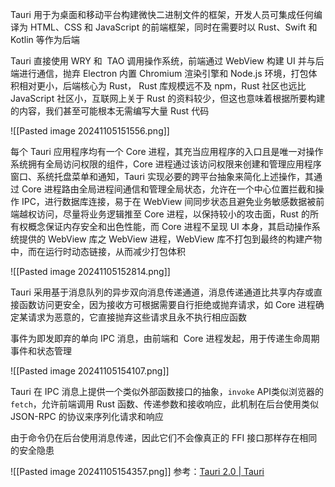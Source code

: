 Tauri 用于为桌面和移动平台构建微快二进制文件的框架，开发人员可集成任何编译为 HTML、CSS 和 JavaScript 的前端框架，同时在需要时以 Rust、Swift 和 Kotlin 等作为后端

Tauri 直接使用 WRY 和  TAO 调用操作系统，前端通过 WebView 构建 UI 并与后端进行通信，抛弃 Electron 内置 Chromium 渲染引擎和 Node.js 环境，打包体积相对更小，后端核心为 Rust， Rust 库规模远不及 npm，Rust 社区也远比 JavaScript 社区小，互联网上关于 Rust 的资料较少，但这也意味着根据所要构建的内容，我们甚至可能根本无需编写大量 Rust 代码

![[Pasted image 20241105151556.png]]

每个 Tauri 应用程序均有一个 Core 进程，其充当应用程序的入口且是唯一对操作系统拥有全局访问权限的组件，Core 进程通过该访问权限来创建和管理应用程序窗口、系统托盘菜单和通知，Tauri 实现必要的跨平台抽象来简化上述操作，其通过 Core 进程路由全局进程间通信和管理全局状态，允许在一个中心位置拦截和操作 IPC，进行数据库连接，易于在 WebView 间同步状态且避免业务敏感数据被前端越权访问，尽量将业务逻辑推至 Core 进程，以保持较小的攻击面，Rust 的所有权概念保证内存安全和出色性能，而 Core 进程不呈现 UI 本身，其启动操作系统提供的 WebView 库之 WebView 进程，WebView 库不打包到最终的构建产物中，而在运行时动态链接，从而减少打包体积

![[Pasted image 20241105152814.png]]

Tauri 采用基于消息队列的异步双向消息传递通道，消息传递通道比共享内存或直接函数访问更安全，因为接收方可根据需要自行拒绝或抛弃请求，如 Core 进程确定某请求为恶意的，它直接抛弃这些请求且永不执行相应函数

事件为即发即弃的单向 IPC 消息，由前端和  Core 进程发起，用于传递生命周期事件和状态管理

![[Pasted image 20241105154107.png]]

Tauri 在 IPC 消息上提供一个类似外部函数接口的抽象，`invoke` API类似浏览器的 `fetch`，允许前端调用 Rust 函数、传递参数和接收响应，此机制在后台使用类似 JSON-RPC 的协议来序列化请求和响应

由于命令仍在后台使用消息传递，因此它们不会像真正的 FFI 接口那样存在相同的安全隐患

![[Pasted image 20241105154357.png]]
参考：[Tauri 2.0 | Tauri](https://v2.tauri.app/)